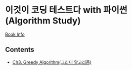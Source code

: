 # 이것이 코딩 테스트다 with 파이썬 (Algorithm Study)
[Book Info](https://book.naver.com/bookdb/book_detail.nhn?bid=16439154)
## Contents
- [Ch3. Greedy Algorithm(그리디 알고리즘)](https://github.com/nyongja/Algorithm/tree/master/This%20is%20Coding%20Test/Ch3%20Greedy)
